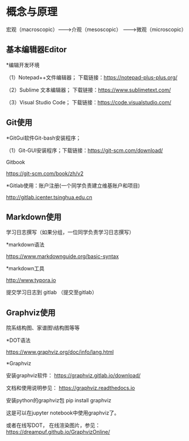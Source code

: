 # 概念与原理

宏观（macroscopic）--->介观（mesoscopic） --->微观（microscopic）

## 基本编辑器Editor

*编辑开发环境

（1）Notepad++文件编辑器； 下载链接：https://notepad-plus-plus.org/ 

（2）Sublime 文本编辑器； 下载链接：https://www.sublimetext.com/

（3）Visual Studio Code； 下载链接：https://code.visualstudio.com/

## Git使用

*GitGui软件Git-bash安装程序；

 （1）Git-GUI安装程序；下载链接：https://git-scm.com/download/

Gitbook

 https://git-scm.com/book/zh/v2

*Gitlab使用：账户注册(一个同学负责建立维基账户和项目)

http://gitlab.icenter.tsinghua.edu.cn

## Markdown使用 

学习日志撰写（如果分组，一位同学负责学习日志撰写）

*markdown语法

https://www.markdownguide.org/basic-syntax

*markdown工具

http://www.typora.io

提交学习日志到 gitlab （提交至gitlab）

## Graphviz使用
院系结构图、家谱图\结构图等等

*DOT语法

https://www.graphviz.org/doc/info/lang.html

*Graphviz

安装graphviz软件：
 https://graphviz.gitlab.io/download/

文档和使用说明参见：
 https://graphviz.readthedocs.io

安装python的graphviz包
 pip install graphviz 

这是可以在jupyter notebook中使用graphviz了。

或者在线写DOT， 在线渲染图片，参见：
 https://dreampuf.github.io/GraphvizOnline/
